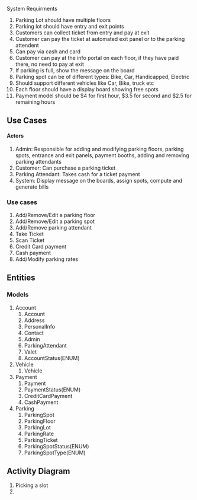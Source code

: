 System Requirments
1. Parking Lot should have multiple floors
2. Parking lot should have entry and exit points
3. Customers can collect ticket from entry and pay at exit
4. Customer can pay the ticket at automated exit panel or to the parking attendent
5. Can pay via cash and card
6. Customer can pay at the info portal on each floor, if they have paid there, no need to pay at exit
7. If parking is full, show the message on the board
8. Parking spot can be of different types: Bike, Car, Handicapped, Electric
9. Should support different vehicles like Car, Bike, truck etc
10. Each floor should have a display board showing free spots
11. Payment model should be $4 for first hour, $3.5 for second and $2.5 for remaining hours

## Use Cases
#### Actors
1. Admin: Responsible for adding and modifying parking floors, parking spots, entrance and exit panels, payment booths, adding and removing parking attendants
2. Customer: Can purchase a parking ticket
3. Parking Attendant: Takes cash for a ticket payment
4. System: Display message on the boards, assign spots, compute and generate bills

### Use cases
1. Add/Remove/Edit a parking floor
2. Add/Remove/Edit a parking spot
3. Add/Remove parking attendant
4. Take Ticket
5. Scan Ticket
6. Credit Card payment
7. Cash payment
8. Add/Modify parking rates


## Entities

### Models
1. Account
   1. Account
   2. Address
   3. PersonalInfo
   4. Contact
   5. Admin
   6. ParkingAttendant
   7. Valet
   8. AccountStatus(ENUM)
2. Vehicle
   1. Vehicle
3. Payment
   1. Payment
   2. PaymentStatus(ENUM)
   3. CreditCardPayment
   4. CashPayment
4. Parking
   1. ParkingSpot
   2. ParkingFloor
   3. ParkingLot
   4. ParkingRate
   5. ParkingTicket
   6. ParkingSpotStatus(ENUM)
   7. ParkingSpotType(ENUM)

## Activity Diagram
1. Picking a slot
2. 